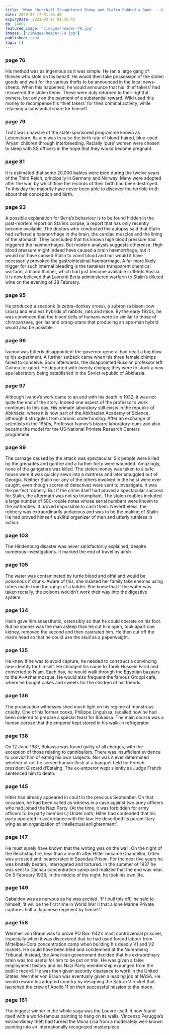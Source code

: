```yaml
---
title: "When Churchill Slaughtered Sheep and Stalin Robbed a Bank  - Giles Milton (Quotations)"
date: 2020-03-17 01:35:45
expiryDate: 2021-03-17 01:35:45
dp: 14802
featured_image: "/images/header-79.jpg"
images: ["/images/header-79.jpg"]
published: true
tags: []
---
```




### page 76 

His method was as ingenious as it was simple. He ran a large gang of thieves who stole on his behalf. He would then take possession of the stolen goods and wait for the various thefts to be announced in the local news-sheets. When this happened, he would announce that his ‘thief takers’ had recovered the stolen items. These were duly returned to their rightful owners, but only on the payment of a substantial reward. Wild used this money to recompense his ‘thief takers’ for their criminal activity, while retaining a substantial share for himself.

### page 79 

Trutz was unaware of the state-sponsored programme known as Lebensborn. Its aim was to raise the birth rate of blond-haired, blue-eyed ‘Aryan’ children through interbreeding. Racially ‘pure’ women were chosen to sleep with SS officers in the hope that they would become pregnant.

### page 81 

It is estimated that some 20,000 babies were bred during the twelve years of the Third Reich, principally in Germany and Norway. Many were adopted after the war, by which time the records of their birth had been destroyed. To this day the majority have never been able to discover the terrible truth about their conception and birth.

### page 93

A possible explanation for Beria’s behaviour is to be found hidden in the post-mortem report on Stalin’s corpse, a report that has only recently become available. The doctors who conducted the autopsy said that Stalin had suffered a haemorrhage in the brain, the cardiac muscles and the lining of the stomach. They concluded that his known high blood pressure had triggered the haemorrhages. But modern analysis suggests otherwise. High blood pressure might indeed have caused a brain haemorrhage, but it would not have caused Stalin to vomit blood and nor would it have necessarily provoked the gastrointestinal haemorrhage. A far more likely trigger for such internal bleeding is the tasteless transparent chemical warfarin, a blood thinner, which had just become available in 1950s Russia. It is now believed that Lavrenti Beria administered warfarin to Stalin’s diluted wine on the evening of 28 February.

### page 95

He produced a zeedonk (a zebra-donkey cross), a zubron (a bison-cow cross) and endless hybrids of rabbits, rats and mice. By the early 1920s, he was convinced that the blood cells of humans were so similar to those of chimpanzees, gorillas and orang-utans that producing an ape-man hybrid would also be possible.

### page 96

Ivanov was bitterly disappointed: the governor general had dealt a big blow to his experiment. A further setback came when his three female chimps failed to conceive. Soon afterwards, the disappointed Russian professor left Guinea for good. He departed with twenty chimps; they were to stock a new ape laboratory being established in the Soviet republic of Abkhazia.

### page 97 

Although Ivanov’s work came to an end with his death in 1932, it was not quite the end of the story. Indeed one aspect of the professor’s work continues to this day. His primate laboratory still exists in the republic of Abkhazia, where it is now part of the Abkhazian Academy of Science, although it struggles from chronic underfunding. After an exchange of scientists in the 1950s, Professor Ivanov’s bizarre laboratory-cum-zoo also became the model for the US National Primate Research Centers programme.

### page 99

The carnage caused by the attack was spectacular. Six people were killed by the grenades and gunfire and a further forty were wounded. Amazingly, none of the gangsters was killed. The stolen money was taken to a safe house were it was quickly sewn into a mattress and later smuggled out of Georgia. Neither Stalin nor any of the others involved in the heist were ever caught, even though scores of detectives were sent to investigate. It was the perfect robbery. But if the crime itself had proved a spectacular success for Stalin, the aftermath was not so triumphant. The stolen roubles included a large number of 500-rouble notes whose serial numbers were known to the authorities. It proved impossible to cash them. Nevertheless, the robbery was extraordinarily audacious and was to be the making of Stalin. He had proved himself a skilful organizer of men and utterly ruthless in action.

### page 103

The Hindenburg disaster was never satisfactorily explained, despite numerous investigations. It marked the end of travel by airsh

### page 105 

The water was contaminated by turtle blood and offal and would be poisonous if drunk. Aware of this, she insisted her family take enemas using tubes made from the rungs of a ladder. She knew that if the water was taken rectally, the poisons wouldn’t work their way into the digestive system.

### page 134 

Heim gave him anaesthetic, ostensibly so that he could operate on his foot. But no sooner was the man asleep than he cut him open, took apart one kidney, removed the second and then castrated him. He then cut off the man’s head so that he could use the skull as a paperweight.

### page 135 

He knew if he was to avoid capture, he needed to construct a convincing new identity for himself. He changed his name to Tarek Hussein Farid and converted to Islam. Each day, he would walk through the Egyptian bazaars to the Al-Azhar mosque. He would also frequent the famous Groppi cafe, where he bought cakes and sweets for the children of his friends.

### page 136 

The prosecution witnesses shed much light on his regime of monstrous cruelty. One of his former cooks, Philippe Linguissa, recalled how he had been ordered to prepare a special feast for Bokassa. The main course was a human corpse that the emperor kept stored in his walk-in refrigerator.
### page 138 

On 12 June 1987, Bokassa was found guilty of all charges, with the exception of those relating to cannibalism. There was insufficient evidence to convict him of eating his own subjects. Nor was it ever determined whether or not he served human flesh at a banquet held for French president Giscard d’Estaing. The ex-emperor wept silently as Judge Franck sentenced him to death.

### page 145 

Hitler had already appeared in court in the previous September. On that occasion, he had been called as witness in a case against two army officers who had joined the Nazi Party. (At the time, it was forbidden for army officers to be party members.) Under oath, Hitler had contended that his party operated in accordance with the law. He described its paramilitary wing as an organization of ‘intellectual enlightenment’.

### page 147 

He must surely have known that the writing was on the wall. On the night of the Reichstag fire, less than a month after Hitler became Chancellor, Litten was arrested and incarcerated in Spandau Prison. For the next five years he was brutally beaten, interrogated and tortured. In the summer of 1937 he was sent to Dachau concentration camp and realized that the end was near. On 5 February 1938, in the middle of the night, he took his own life.

### page 149

Gabaldon was as nervous as he was excited. ‘If I pull this off,’ he said to himself, ‘it will be the first time in World War II that a lone Marine Private captures half a Japanese regiment by himself.’

### page 158

Wernher von Braun was to prove PO Box 1142’s most controversial prisoner, especially when it was discovered that he had used forced labour from Mittelbau-Dora concentration camp when building his deadly V1 and V2 rockets. He could have been tried and condemned at the Nuremberg Tribunal. Instead, the American government decided that his extraordinary brain was too useful for him to be put on trial. He was given a false employment history and his Nazi Party membership expunged from the public record. He was then given security clearance to work in the United States. Wernher von Braun was eventually given a leading job at NASA. He would reward his adopted country by designing the Saturn V rocket that launched the crew of Apollo 11 on their successful mission to the moon.

### page 161

The biggest winner in the whole saga was the Louvre itself. It now found itself with a world-famous painting to hang on its walls. Vincenzo Peruggia’s extraordinary theft had turned the Mona Lisa from a moderately well-known painting into an internationally recognized masterpiece.



